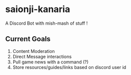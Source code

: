 # saionji-kanaria
A Discord Bot with mish-mash of stuff !

## Current Goals
1. Content Moderation
2. Direct Message interactions
3. Pull game news with a command (?)
4. Store resources/guides/links based on discord user id
